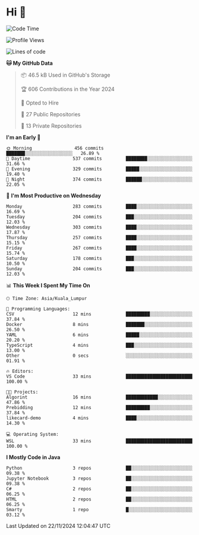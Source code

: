 <h1>Hi 👋</h1>

<!--START_SECTION:waka-->
![Code Time](http://img.shields.io/badge/Code%20Time-796%20hrs%2048%20mins-blue)

![Profile Views](http://img.shields.io/badge/Profile%20Views-0-blue)

![Lines of code](https://img.shields.io/badge/From%20Hello%20World%20I%27ve%20Written-1.3%20million%20lines%20of%20code-blue)

**🐱 My GitHub Data** 

> 📦 46.5 kB Used in GitHub's Storage 
 > 
> 🏆 606 Contributions in the Year 2024
 > 
> 💼 Opted to Hire
 > 
> 📜 27 Public Repositories 
 > 
> 🔑 13 Private Repositories 
 > 
**I'm an Early 🐤** 

```text
🌞 Morning                456 commits         ███████░░░░░░░░░░░░░░░░░░   26.89 % 
🌆 Daytime                537 commits         ████████░░░░░░░░░░░░░░░░░   31.66 % 
🌃 Evening                329 commits         █████░░░░░░░░░░░░░░░░░░░░   19.40 % 
🌙 Night                  374 commits         ██████░░░░░░░░░░░░░░░░░░░   22.05 % 
```
📅 **I'm Most Productive on Wednesday** 

```text
Monday                   283 commits         ████░░░░░░░░░░░░░░░░░░░░░   16.69 % 
Tuesday                  204 commits         ███░░░░░░░░░░░░░░░░░░░░░░   12.03 % 
Wednesday                303 commits         ████░░░░░░░░░░░░░░░░░░░░░   17.87 % 
Thursday                 257 commits         ████░░░░░░░░░░░░░░░░░░░░░   15.15 % 
Friday                   267 commits         ████░░░░░░░░░░░░░░░░░░░░░   15.74 % 
Saturday                 178 commits         ███░░░░░░░░░░░░░░░░░░░░░░   10.50 % 
Sunday                   204 commits         ███░░░░░░░░░░░░░░░░░░░░░░   12.03 % 
```


📊 **This Week I Spent My Time On** 

```text
🕑︎ Time Zone: Asia/Kuala_Lumpur

💬 Programming Languages: 
CSV                      12 mins             █████████░░░░░░░░░░░░░░░░   37.84 % 
Docker                   8 mins              ███████░░░░░░░░░░░░░░░░░░   26.50 % 
YAML                     6 mins              █████░░░░░░░░░░░░░░░░░░░░   20.20 % 
TypeScript               4 mins              ███░░░░░░░░░░░░░░░░░░░░░░   13.00 % 
Other                    0 secs              ░░░░░░░░░░░░░░░░░░░░░░░░░   01.91 % 

🔥 Editors: 
VS Code                  33 mins             █████████████████████████   100.00 % 

🐱‍💻 Projects: 
Algorint                 16 mins             ████████████░░░░░░░░░░░░░   47.86 % 
Prebidding               12 mins             █████████░░░░░░░░░░░░░░░░   37.84 % 
likecard-demo            4 mins              ████░░░░░░░░░░░░░░░░░░░░░   14.30 % 

💻 Operating System: 
WSL                      33 mins             █████████████████████████   100.00 % 
```

**I Mostly Code in Java** 

```text
Python                   3 repos             ██░░░░░░░░░░░░░░░░░░░░░░░   09.38 % 
Jupyter Notebook         3 repos             ██░░░░░░░░░░░░░░░░░░░░░░░   09.38 % 
C#                       2 repos             ██░░░░░░░░░░░░░░░░░░░░░░░   06.25 % 
HTML                     2 repos             ██░░░░░░░░░░░░░░░░░░░░░░░   06.25 % 
Smarty                   1 repo              █░░░░░░░░░░░░░░░░░░░░░░░░   03.12 % 
```




 Last Updated on 22/11/2024 12:04:47 UTC
<!--END_SECTION:waka-->

